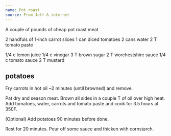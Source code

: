 ```yaml
---
name: Pot roast
source: From Jeff & internet
---
```

A couple of pounds of cheap pot roast meat

2 handfuls of 1-inch carrot slices
1 can diced tomatoes
2 cans water
2 T tomato paste

1/4 c lemon juice
1/4 c vinegar
3 T brown sugar
2 T worchestshire sauce
1/4 c tomato sauce
2 T mustard

potatoes
---
Fry carrots in hot oil ~2 minutes (until browned) and remove. 

Pat dry and season meat.  Brown all sides in a couple T of oil over high heat.  Add tomatoes, water, carrots and tomato paste and cook for 3.5 hours at 350F.

(Optional) Add potatoes 90 minutes before done.

Rest for 20 minutes.  Pour off some sauce and thicken with cornstarch.

